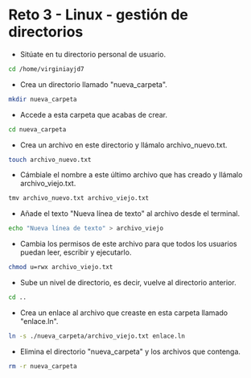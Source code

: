 # Reto 3 - Linux - gestión de directorios

- Sitúate en tu directorio personal de usuario.

```bash
cd /home/virginiayjd7
```
- Crea un directorio llamado "nueva_carpeta".

```bash
mkdir nueva_carpeta
```
- Accede a esta carpeta que acabas de crear.

```bash
cd nueva_carpeta
```
- Crea un archivo en este directorio y llámalo archivo_nuevo.txt.

```bash
touch archivo_nuevo.txt
```

- Cámbiale el nombre a este último archivo que has creado y llámalo archivo_viejo.txt.

```bash
tmv archivo_nuevo.txt archivo_viejo.txt
```

- Añade el texto "Nueva línea de texto" al archivo desde el terminal.

```bash
echo "Nueva línea de texto" > archivo_viejo
```
- Cambia los permisos de este archivo para que todos los usuarios puedan leer, escribir y ejecutarlo.

```bash
chmod u=rwx archivo_viejo.txt 
```
- Sube un nivel de directorio, es decir, vuelve al directorio anterior.

```bash
cd ..
```
- Crea un enlace al archivo que creaste en esta carpeta llamado "enlace.ln".

```bash
ln -s ./nueva_carpeta/archivo_viejo.txt enlace.ln
```
- Elimina el directorio "nueva_carpeta" y los archivos que contenga.

```bash
rm -r nueva_carpeta
```
